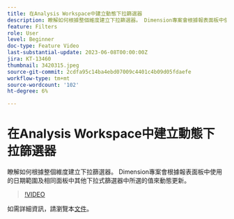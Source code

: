 ```yaml
---
title: 在Analysis Workspace中建立動態下拉篩選器
description: 瞭解如何根據整個維度建立下拉篩選器。 Dimension專案會根據報表面板中使用的日期範圍及相同面板中其他下拉式篩選器中所選的值來動態更新。
feature: Filters
role: User
level: Beginner
doc-type: Feature Video
last-substantial-update: 2023-06-08T00:00:00Z
jira: KT-13460
thumbnail: 3420315.jpeg
source-git-commit: 2cdfa95c14ba4ebd07009c4401c4b09d05fdaefe
workflow-type: tm+mt
source-wordcount: '102'
ht-degree: 6%

---
```



# 在Analysis Workspace中建立動態下拉篩選器

瞭解如何根據整個維度建立下拉篩選器。 Dimension專案會根據報表面板中使用的日期範圍及相同面板中其他下拉式篩選器中所選的值來動態更新。

>[!VIDEO](https://video.tv.adobe.com/v/3420315/?learn=on)

如需詳細資訊，請瀏覽本[文件](https://experienceleague.adobe.com/docs/analytics/analyze/analysis-workspace/panels/panels.html#dynamic-drop-down-filters)。
